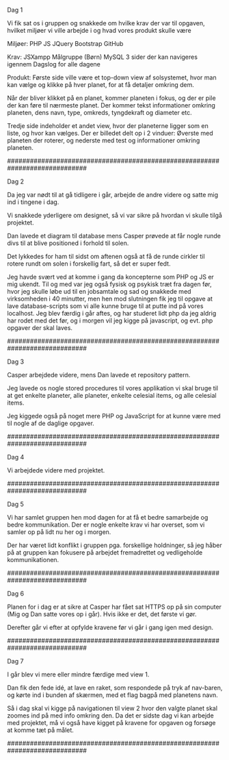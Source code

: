 Dag 1

Vi fik sat os i gruppen og snakkede om hvilke krav der var til opgaven, hvilket miljøer vi ville arbejde i og hvad vores produkt skulle være

Miljøer:
PHP
JS
JQuery
Bootstrap
GitHub

Krav:
JSXampp
Målgruppe (Børn)
MySQL
3 sider der kan navigeres igennem
Dagslog for alle dagene

Produkt:
Første side ville være et top-down view af solsystemet, hvor man kan vælge og klikke på hver planet,
for at få detaljer omkring dem.

Når der bliver klikket på en planet, kommer planeten i fokus, og der er pile der kan føre til nærmeste planet.
Der kommer tekst informationer omkring planeten, dens navn, type, omkreds, tyngdekraft og diameter etc.

Tredje side indeholder et andet view, hvor der planeterne ligger som en liste, og hvor kan vælges.
Der er billedet delt op i 2 vinduer: Øverste med planeten der roterer, og nederste med test og informationer omkring planeten.

#############################################################################

Dag 2

Da jeg var nødt til at gå tidligere i går, arbejde de andre videre og satte mig ind i tingene i dag.

Vi snakkede yderligere om designet, så vi var sikre på hvordan vi skulle tilgå projektet. 



Dan lavede et diagram til database mens Casper prøvede at får nogle runde divs til at blive positioned i forhold til solen. 

Det lykkedes for ham til sidst om aftenen også at få de runde cirkler til rotere rundt om solen i forskellig fart, så det er super fedt.

Jeg havde svært ved at komme i gang da koncepterne som PHP og JS er mig ukendt. Til og med var jeg også fysisk og psykisk træt fra dagen før, hvor jeg skulle løbe ud til en jobsamtale og sad og snakkede med virksomheden i 40 minutter, men hen mod slutningen fik jeg til opgave at lave database-scripts som vi alle kunne bruge til at putte ind på vores localhost.
Jeg blev færdig i går aftes, og har studeret lidt php da jeg aldrig har rodet med det før, og i morgen vil jeg kigge på javascript, og evt. php opgaver der skal laves.

#############################################################################

Dag 3

Casper arbejdede videre, mens Dan lavede et repository pattern.

Jeg lavede os nogle stored procedures til vores applikation vi skal bruge til at get enkelte planeter, alle planeter, enkelte celesial items, og alle celesial items.

Jeg kiggede også på noget mere PHP og JavaScript for at kunne være med til nogle af de daglige opgaver.

#############################################################################

Dag 4

Vi arbejdede videre med projektet.

#############################################################################

Dag 5

Vi har samlet gruppen hen mod dagen for at få et bedre samarbejde og bedre kommunikation. Der er nogle enkelte krav vi har overset, som vi samler op på lidt nu her og i morgen.

Der har været lidt konflikt i gruppen pga. forskellige holdninger, så jeg håber på at gruppen kan fokusere på arbejdet fremadrettet og vedligeholde kommunikationen.

#############################################################################

Dag 6

Planen for i dag er at sikre at Casper har fået sat HTTPS op på sin computer (Mig og Dan satte vores op i går). 
Hvis ikke er det, det første vi gør.

Derefter går vi efter at opfylde kravene før vi går i gang igen med design.

#############################################################################

Dag 7

I går blev vi mere eller mindre færdige med view 1.

Dan fik den fede idé, at lave en raket, som respondede på tryk af nav-baren, og kørte ind i bunden af skærmen, med et flag bagpå med planetens navn.

Så i dag skal vi kigge på navigationen til view 2 hvor den valgte planet skal zoomes ind på med info omkring den.
Da det er sidste dag vi kan arbejde med projektet, må vi også have kigget på kravene for opgaven og forsøge at komme tæt på målet.

#############################################################################